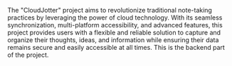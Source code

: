 The "CloudJotter" project aims to revolutionize traditional note-taking practices by leveraging the power of cloud technology. With its seamless synchronization, multi-platform accessibility, and advanced features, this project provides users with a flexible and reliable solution to capture and organize their thoughts, ideas, and information while ensuring their data remains secure and easily accessible at all times.
This is the backend part of the project.
